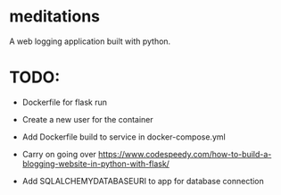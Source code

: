 # meditations
A web logging application built with python.

# TODO:
 - Dockerfile for flask run
 - Create a new user for the container
 - Add Dockerfile build to service in docker-compose.yml

 - Carry on going over https://www.codespeedy.com/how-to-build-a-blogging-website-in-python-with-flask/
 - Add SQLALCHEMYDATABASEURI to app for database connection

